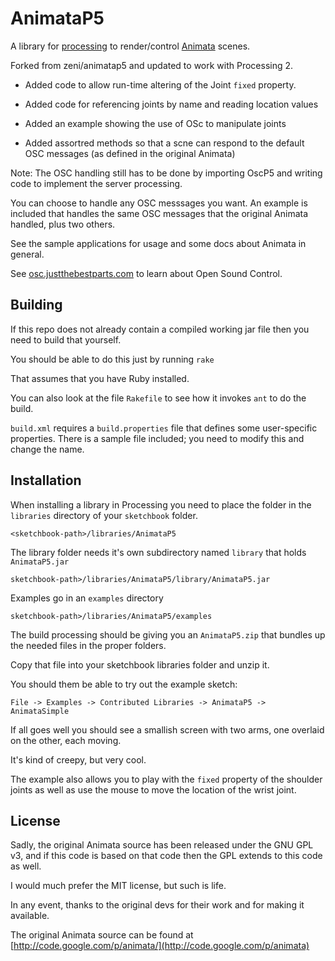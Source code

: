 # AnimataP5 #

A library for [processing](http://processing.org) to render/control [Animata](http://animata.kibu.hu) scenes.

Forked from zeni/animatap5 and updated to work with Processing 2.

* Added code to allow run-time altering of the Joint `fixed` property.

* Added code for referencing joints by name and reading location values

* Added an example showing the use of OSc to manipulate joints

* Added assortred methods so that a scne can respond to the default OSC messages (as defined in the original Animata)

Note: The OSC handling still has to be done by importing OscP5 and writing code to implement the server processing.

You can choose to handle any OSC messsages you want.  An example is included that handles the same OSC messages that the original Animata handled, plus two others.

See the sample applications for usage and some docs about Animata in general.

See [osc.justthebestparts.com](http://osc.justthebestparts.com/) to learn about Open Sound Control.

## Building ##

If this repo does not already contain a compiled working jar file then you need to build that yourself.

You should be able to do this just by running `rake`

That assumes that you have Ruby installed.

You can also look at the file `Rakefile` to see how it invokes `ant` to do the build.

`build.xml` requires a `build.properties` file that defines some user-specific properties.  There is a sample file included; you need to modify this and change the name.


## Installation ##

When installing a library in Processing you need to place the folder in the `libraries` directory of your `sketchbook` folder.

    <sketchbook-path>/libraries/AnimataP5

The library folder needs it's own subdirectory named `library` that holds `AnimataP5.jar`

    sketchbook-path>/libraries/AnimataP5/library/AnimataP5.jar

Examples go in an `examples` directory

    sketchbook-path>/libraries/AnimataP5/examples

The build processing should be giving you an `AnimataP5.zip` that bundles up the needed files in the proper folders.  

Copy that file into your sketchbook libraries folder and unzip it.

You should them be able to try out the example sketch: 

   `File -> Examples -> Contributed Libraries -> AnimataP5 -> AnimataSimple`

If all goes well you should see a smallish screen with two arms, one overlaid on the other, each moving.  

It's kind of creepy, but very cool.

The example also allows you to play with the `fixed` property of the shoulder joints as well as use the mouse to move the location of the wrist joint.


## License ##

Sadly, the original Animata source has been released under the GNU GPL v3, and if this code is based on that code then the GPL extends to this code as well.  

I would much prefer the MIT license, but such is life.  

In any event, thanks to the original devs for their work and for making it available.

The original Animata source can be found at [http://code.google.com/p/animata/](http://code.google.com/p/animata)



